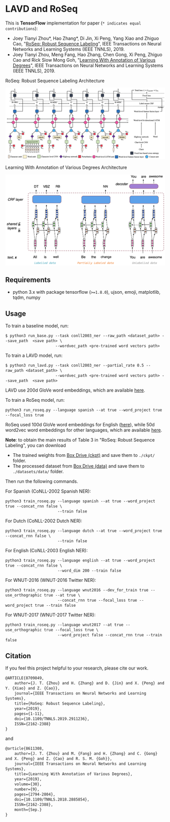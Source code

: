 # LAVD and RoSeq

This is **TensorFlow** implementation for paper (`* indicates equal contributions`):

- Joey Tianyi Zhou*, Hao Zhang*, Di Jin, Xi Peng, Yang Xiao and Zhiguo Cao, "[RoSeq: Robust Sequence 
Labeling](https://ieeexplore.ieee.org/document/8709849)", IEEE Transactions on Neural Networks and Learning Systems 
(IEEE TNNLS), 2019.
- Joey Tianyi Zhou, Meng Fang, Hao Zhang, Chen Gong, Xi Peng, Zhiguo Cao and Rick Siow Mong Goh, "[Learning With 
Annotation of Various Degrees](https://ieeexplore.ieee.org/document/8611308)", IEEE Transactions on Neural Networks and 
Learning Systems (IEEE TNNLS), 2019.

RoSeq: Robust Sequence Labeling Architecture

![roseq-overview](/figures/roseq.jpg)

Learning With Annotation of Various Degrees Architecture

![lavd-overview](/figures/lavd.jpg)

## Requirements
- python 3.x with package tensorflow (`>=1.8.0`), ujson, emoji, matplotlib, tqdm, numpy

## Usage
To train a baseline model, run:
```shell script
$ python3 run_base.py --task conll2003_ner --raw_path <dataset_path> --save_path  <save path> \
                      --wordvec_path <pre-trained word vectors path>
```

To train a LAVD model, run:
```shell script
$ python3 run_lavd.py --task conll2003_ner --partial_rate 0.5 --raw_path <dataset_path> \
                      --wordvec_path <pre-trained word vectors path> --save_path  <save path> 
```
LAVD use 200d GloVe word embeddings, which are available [here](https://nlp.stanford.edu/projects/glove/).

To train a RoSeq model, run:
```shell script
python3 run_roseq.py --language spanish --at true --word_project true --focal_loss true
```
RoSeq used 100d GloVe word embeddings for English ([here](https://nlp.stanford.edu/projects/glove/)), while 50d word2vec 
word embeddings for other languages, which are available 
[here](http://www.limteng.com/research/2018/05/14/pretrained-word-embeddings.html).

**Note**: to obtain the main results of Table 3 in "RoSeq: Robust Sequence Labeling", you can download 

- The trained weights from [Box Drive (ckpt)](https://app.box.com/s/vrw92w0rugqp7mtz5oqdmx1wfo0yf7r8) and save them 
to `./ckpt/` folder.
- The processed dataset from [Box Drive (data)](https://app.box.com/s/9qoqm6mx1it42chukmyogeb0f2ylgqit) and save them 
to `./datasets/data/` folder.

Then run the following commands.

For Spanish (CoNLL-2002 Spanish NER):
```shell script
python3 train_roseq.py --language spanish --at true --word_project true --concat_rnn false \
                       --train false
```

For Dutch (CoNLL-2002 Dutch NER):
```shell script
python3 train_roseq.py --language dutch --at true --word_project true --concat_rnn false \
                       --train false
```

For English (CoNLL-2003 English NER):
```shell script
python3 train_roseq.py --language english --at true --word_project true --concat_rnn false \
                       --word_dim 200 --train false
```

For WNUT-2016 (WNUT-2016 Twitter NER):
```shell script
python3 train_roseq.py --language wnut2016 --dev_for_train true --use_orthographic true --at true \
                       --concat_rnn true --focal_loss true --word_project true --train false
```

For WNUT-2017 (WNUT-2017 Twitter NER):
```shell script
python3 train_roseq.py --language wnut2017 --at true --use_orthographic true --focal_loss true \
                       --word_project false --concat_rnn true --train false
```

## Citation
If you feel this project helpful to your research, please cite our work.
```
@ARTICLE{8709849,
    author={J. T. {Zhou} and H. {Zhang} and D. {Jin} and X. {Peng} and Y. {Xiao} and Z. {Cao}},
    journal={IEEE Transactions on Neural Networks and Learning Systems},
    title={RoSeq: Robust Sequence Labeling},
    year={2019},
    pages={1-11},
    doi={10.1109/TNNLS.2019.2911236},
    ISSN={2162-2388}
}
```
and
```
@article{8611308,
    author={J. T. {Zhou} and M. {Fang} and H. {Zhang} and C. {Gong} and X. {Peng} and Z. {Cao} and R. S. M. {Goh}},
    journal={IEEE Transactions on Neural Networks and Learning Systems},
    title={Learning With Annotation of Various Degrees},
    year={2019},
    volume={30},
    number={9},
    pages={2794-2804},
    doi={10.1109/TNNLS.2018.2885854},
    ISSN={2162-2388},
    month={Sep.}
}
```
